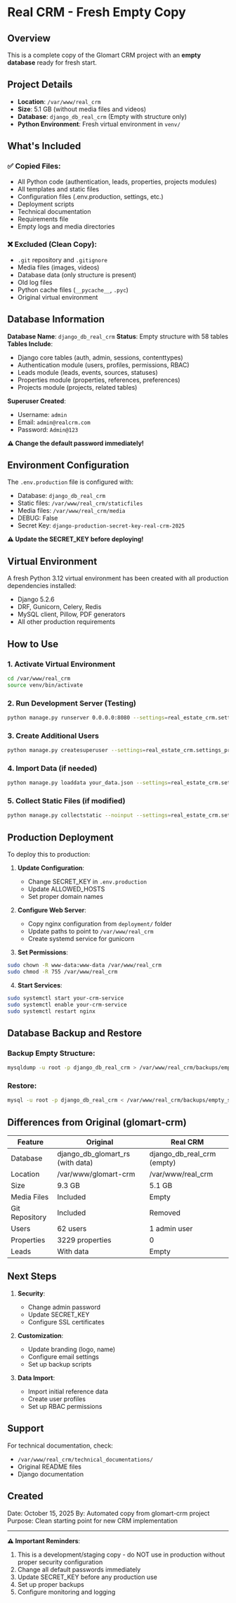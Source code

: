 # Real CRM - Fresh Empty Copy

## Overview
This is a complete copy of the Glomart CRM project with an **empty database** ready for fresh start.

## Project Details
- **Location**: `/var/www/real_crm`
- **Size**: 5.1 GB (without media files and videos)
- **Database**: `django_db_real_crm` (Empty with structure only)
- **Python Environment**: Fresh virtual environment in `venv/`

## What's Included

### ✅ Copied Files:
- All Python code (authentication, leads, properties, projects modules)
- All templates and static files
- Configuration files (.env.production, settings, etc.)
- Deployment scripts
- Technical documentation
- Requirements file
- Empty logs and media directories

### ❌ Excluded (Clean Copy):
- `.git` repository and `.gitignore`
- Media files (images, videos)
- Database data (only structure is present)
- Old log files
- Python cache files (`__pycache__`, `.pyc`)
- Original virtual environment

## Database Information

**Database Name**: `django_db_real_crm`
**Status**: Empty structure with 58 tables
**Tables Include**:
- Django core tables (auth, admin, sessions, contenttypes)
- Authentication module (users, profiles, permissions, RBAC)
- Leads module (leads, events, sources, statuses)
- Properties module (properties, references, preferences)
- Projects module (projects, related tables)

**Superuser Created**:
- Username: `admin`
- Email: `admin@realcrm.com`
- Password: `Admin@123`

**⚠️ Change the default password immediately!**

## Environment Configuration

The `.env.production` file is configured with:
- Database: `django_db_real_crm`
- Static files: `/var/www/real_crm/staticfiles`
- Media files: `/var/www/real_crm/media`
- DEBUG: False
- Secret Key: `django-production-secret-key-real-crm-2025`

**⚠️ Update the SECRET_KEY before deploying!**

## Virtual Environment

A fresh Python 3.12 virtual environment has been created with all production dependencies installed:
- Django 5.2.6
- DRF, Gunicorn, Celery, Redis
- MySQL client, Pillow, PDF generators
- All other production requirements

## How to Use

### 1. Activate Virtual Environment
```bash
cd /var/www/real_crm
source venv/bin/activate
```

### 2. Run Development Server (Testing)
```bash
python manage.py runserver 0.0.0.0:8080 --settings=real_estate_crm.settings_production
```

### 3. Create Additional Users
```bash
python manage.py createsuperuser --settings=real_estate_crm.settings_production
```

### 4. Import Data (if needed)
```bash
python manage.py loaddata your_data.json --settings=real_estate_crm.settings_production
```

### 5. Collect Static Files (if modified)
```bash
python manage.py collectstatic --noinput --settings=real_estate_crm.settings_production
```

## Production Deployment

To deploy this to production:

1. **Update Configuration**:
   - Change SECRET_KEY in `.env.production`
   - Update ALLOWED_HOSTS
   - Set proper domain names

2. **Configure Web Server**:
   - Copy nginx configuration from `deployment/` folder
   - Update paths to point to `/var/www/real_crm`
   - Create systemd service for gunicorn

3. **Set Permissions**:
```bash
sudo chown -R www-data:www-data /var/www/real_crm
sudo chmod -R 755 /var/www/real_crm
```

4. **Start Services**:
```bash
sudo systemctl start your-crm-service
sudo systemctl enable your-crm-service
sudo systemctl restart nginx
```

## Database Backup and Restore

### Backup Empty Structure:
```bash
mysqldump -u root -p django_db_real_crm > /var/www/real_crm/backups/empty_structure.sql
```

### Restore:
```bash
mysql -u root -p django_db_real_crm < /var/www/real_crm/backups/empty_structure.sql
```

## Differences from Original (glomart-crm)

| Feature | Original | Real CRM |
|---------|----------|----------|
| Database | django_db_glomart_rs (with data) | django_db_real_crm (empty) |
| Location | /var/www/glomart-crm | /var/www/real_crm |
| Size | 9.3 GB | 5.1 GB |
| Media Files | Included | Empty |
| Git Repository | Included | Removed |
| Users | 62 users | 1 admin user |
| Properties | 3229 properties | 0 |
| Leads | With data | Empty |

## Next Steps

1. **Security**:
   - Change admin password
   - Update SECRET_KEY
   - Configure SSL certificates

2. **Customization**:
   - Update branding (logo, name)
   - Configure email settings
   - Set up backup scripts

3. **Data Import**:
   - Import initial reference data
   - Create user profiles
   - Set up RBAC permissions

## Support

For technical documentation, check:
- `/var/www/real_crm/technical_documentations/`
- Original README files
- Django documentation

## Created
Date: October 15, 2025
By: Automated copy from glomart-crm project
Purpose: Clean starting point for new CRM implementation

---

**⚠️ Important Reminders**:
1. This is a development/staging copy - do NOT use in production without proper security configuration
2. Change all default passwords immediately
3. Update SECRET_KEY before any production use
4. Set up proper backups
5. Configure monitoring and logging

